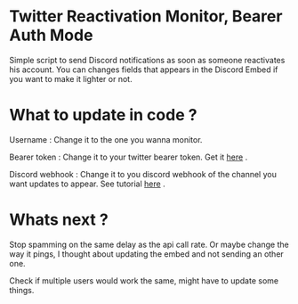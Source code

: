 # Twitter Reactivation Monitor, Bearer Auth Mode

Simple script to send Discord notifications as soon as someone reactivates his account. You can changes fields that appears in the Discord Embed if you want to make it lighter or not.

# What to update in code ? 

Username : Change it to the one you wanna monitor.

Bearer token : Change it to your twitter bearer token. Get it [here](https://developer.twitter.com/en/portal/dashboard) .

Discord webhook : Change it to you discord webhook of the channel you want updates to appear. See tutorial [here](https://help.dashe.io/en/articles/2521940-how-to-create-a-discord-webhook-url) .

# Whats next ?

Stop spamming on the same delay as the api call rate. Or maybe change the way it pings, I thought about updating the embed and not sending an other one.

Check if multiple users would work the same, might have to update some things.



